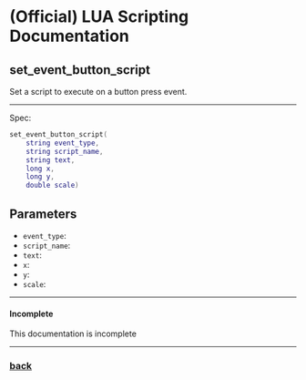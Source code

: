 
# (Official) LUA Scripting Documentation

## set_event_button_script

Set a script to execute on a button press event.

___

Spec:

```lua
set_event_button_script(
	string event_type,
	string script_name,
	string text,
	long x,
	long y,
	double scale)
```

## Parameters

- `event_type`: 
- `script_name`: 
- `text`: 
- `x`: 
- `y`: 
- `scale`: 

___

#### Incomplete

This documentation is incomplete

___

### [back](../other)
